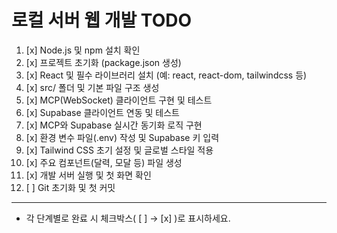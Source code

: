 # 로컬 서버 웹 개발 TODO

1. [x] Node.js 및 npm 설치 확인
2. [x] 프로젝트 초기화 (package.json 생성)
3. [x] React 및 필수 라이브러리 설치 (예: react, react-dom, tailwindcss 등)
4. [x] src/ 폴더 및 기본 파일 구조 생성
5. [x] MCP(WebSocket) 클라이언트 구현 및 테스트
6. [x] Supabase 클라이언트 연동 및 테스트
7. [x] MCP와 Supabase 실시간 동기화 로직 구현
8. [x] 환경 변수 파일(.env) 작성 및 Supabase 키 입력
9. [x] Tailwind CSS 초기 설정 및 글로벌 스타일 적용
10. [x] 주요 컴포넌트(달력, 모달 등) 파일 생성
11. [x] 개발 서버 실행 및 첫 화면 확인
12. [ ] Git 초기화 및 첫 커밋

---
- 각 단계별로 완료 시 체크박스( [ ] → [x] )로 표시하세요. 